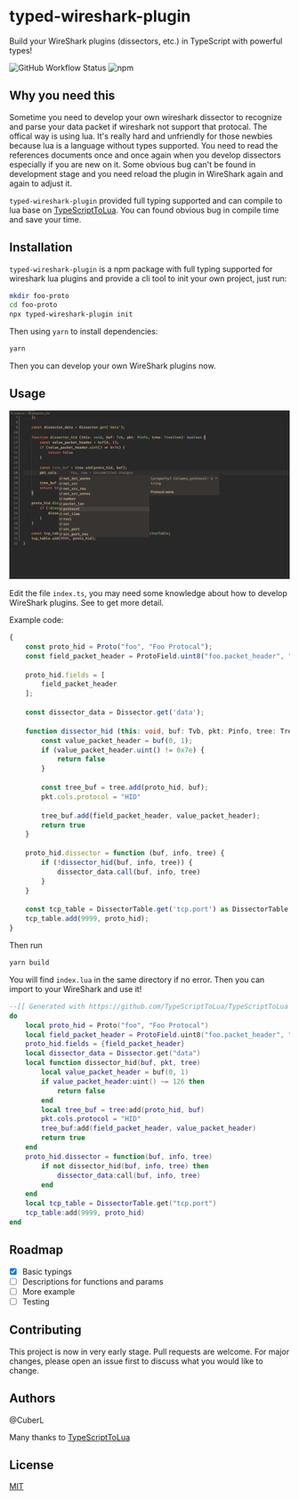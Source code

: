 # typed-wireshark-plugin

Build your WireShark plugins (dissectors, etc.) in TypeScript with powerful types!


![GitHub Workflow Status](https://img.shields.io/github/workflow/status/cuberl/typed-wireshark-plugin/Node.js%20Package)
![npm](https://img.shields.io/npm/v/typed-wireshark-plugin)


## Why you need this
Sometime you need to develop your own wireshark dissector to recognize and parse your data packet if wireshark not support that protocal. The offical way is using lua. It's really hard and unfriendly for those newbies because lua is a language without types supported. You need to read the references documents once and once again when you develop dissectors especially if you are new on it. Some obvious bug can't be found in development stage and you need reload the plugin in WireShark again and again to adjust it.

`typed-wireshark-plugin` provided full typing supported and can compile to lua base on [TypeScriptToLua](https://github.com/TypeScriptToLua/TypeScriptToLua). You can found obvious bug in compile time and save your time.   

## Installation

`typed-wireshark-plugin` is a npm package with full typing supported for wireshark lua plugins and provide a cli tool to init your own project, just run:

```bash
mkdir foo-proto
cd foo-proto
npx typed-wireshark-plugin init
```

Then using `yarn` to install dependencies:

```bash
yarn
```

Then you can develop your own WireShark plugins now.

## Usage

![Screenshot](https://raw.githubusercontent.com/CuberL/typed-wireshark-plugin/main/.doc/screenshot.png)


Edit the file `index.ts`, you may need some knowledge about how to develop WireShark plugins. See []() to get more detail.

Example code:
``` typescript
{
    const proto_hid = Proto("foo", "Foo Protocal");
    const field_packet_header = ProtoField.uint8("foo.packet_header", "Packet Header", base.HEX);

    proto_hid.fields = [
        field_packet_header
    ];

    const dissector_data = Dissector.get('data');

    function dissector_hid (this: void, buf: Tvb, pkt: Pinfo, tree: TreeItem): boolean {
        const value_packet_header = buf(0, 1);
        if (value_packet_header.uint() != 0x7e) {
            return false
        }

        const tree_buf = tree.add(proto_hid, buf);
        pkt.cols.protocol = "HID"

        tree_buf.add(field_packet_header, value_packet_header);
        return true
    }

    proto_hid.dissector = function (buf, info, tree) {
        if (!dissector_hid(buf, info, tree)) {
            dissector_data.call(buf, info, tree)
        }
    }

    const tcp_table = DissectorTable.get('tcp.port') as DissectorTable; 
    tcp_table.add(9999, proto_hid);
}
```

Then run 

```bash
yarn build
```

You will find `index.lua` in the same directory if no error. Then you can import to your WireShark and use it!

```lua
--[[ Generated with https://github.com/TypeScriptToLua/TypeScriptToLua ]]
do
    local proto_hid = Proto("foo", "Foo Protocal")
    local field_packet_header = ProtoField.uint8("foo.packet_header", "Packet Header", base.HEX)
    proto_hid.fields = {field_packet_header}
    local dissector_data = Dissector.get("data")
    local function dissector_hid(buf, pkt, tree)
        local value_packet_header = buf(0, 1)
        if value_packet_header:uint() ~= 126 then
            return false
        end
        local tree_buf = tree:add(proto_hid, buf)
        pkt.cols.protocol = "HID"
        tree_buf:add(field_packet_header, value_packet_header)
        return true
    end
    proto_hid.dissector = function(buf, info, tree)
        if not dissector_hid(buf, info, tree) then
            dissector_data:call(buf, info, tree)
        end
    end
    local tcp_table = DissectorTable.get("tcp.port")
    tcp_table:add(9999, proto_hid)
end
```

## Roadmap

- [x] Basic typings
- [ ] Descriptions for functions and params
- [ ] More example
- [ ] Testing

## Contributing

This project is now in very early stage. Pull requests are welcome. For major changes, please open an issue first to discuss what you would like to change.

## Authors

@CuberL

Many thanks to [TypeScriptToLua](https://github.com/TypeScriptToLua/TypeScriptToLua)

## License
[MIT](https://choosealicense.com/licenses/mit/)